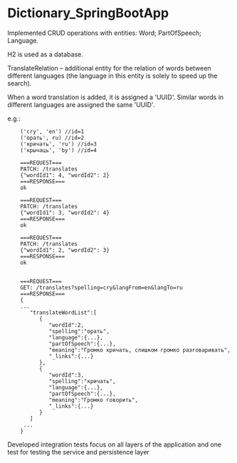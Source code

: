 # Dictionary_SpringBootApp

Implemented CRUD operations with entities: Word; PartOfSpeech; Language.

H2 is used as a database.

TranslateRelation – additional entity for the relation of words between different languages (the language in this entity is solely to speed up the search).

When a word translation is added, it is assigned a 'UUID'. Similar words in different languages are assigned the same 'UUID'.

e.g.: 
        
        ('cry', 'en') //id=1
        ('орать', ru) //id=2
        ('кричать', 'ru') //id=3
        ('крычаць', 'by') //id=4 
        
        ===REQUEST===
        PATCH: /translates 
        {"wordId1": 4, "wordId2": 2}
        ===RESPONSE===
        ok
        
        ===REQUEST===
        PATCH: /translates 
        {"wordId1": 3, "wordId2": 4}
        ===RESPONSE===
        ok
        
        ===REQUEST===
        PATCH: /translates 
        {"wordId1": 2, "wordId2": 3}
        ===RESPONSE===
        ok
   
        
        ===REQUEST===
        GET: /translates?spelling=cry&langFrom=en&langTo=ru
        ===RESPONSE===
        {  
        ...
           "translateWordList":[  
              {  
                 "wordId":2,
                 "spelling":"орать",
                 "language":{...},
                 "partOfSpeech":{...},
                 "meaning":"Громко кричать, слишком громко разговаривать",
                 "_links":{...}
              },
              {  
                 "wordId":3,
                 "spelling":"кричать",
                 "language":{...},
                 "partOfSpeech":{...},
                 "meaning":"Громко говорить",
                 "_links":{...}
              }
           ]
         ...
        }

Developed integration tests focus on all layers of the application and one test for testing the service and persistence layer